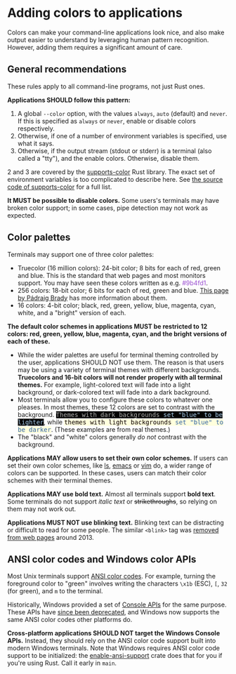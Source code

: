 # Adding colors to applications

Colors can make your command-line applications look nice, and also make output easier to understand by leveraging human pattern recognition. However, adding them requires a significant amount of care.

## General recommendations

These rules apply to all command-line programs, not just Rust ones.

**Applications SHOULD follow this pattern:**

1. A global `--color` option, with the values `always`, `auto` (default) and `never`. If this is specified as `always` or `never`, enable or disable colors respectively.
2. Otherwise, if one of a number of environment variables is specified, use what it says.
3. Otherwise, if the output stream (stdout or stderr) is a terminal (also called a "tty"), and the enable colors. Otherwise, disable them.

2 and 3 are covered by the [supports-color](https://docs.rs/supports-color/latest/supports_color/) Rust library. The exact set of environment variables is too complicated to describe here. See [the source code of supports-color](https://docs.rs/supports-color/latest/src/supports_color/lib.rs.html) for a full list.

**It MUST be possible to disable colors.** Some users's terminals may have broken color support; in some cases, pipe detection may not work as expected.

## Color palettes

Terminals may support one of three color palettes:
* Truecolor (16 million colors): 24-bit color; 8 bits for each of red, green and blue. This is the standard that web pages and most monitors support. You may have seen these colors written as e.g. <span style="color:#9b4fd1">#9b4fd1</span>.
* 256 colors: 18-bit color; 6 bits for each of red, green and blue. [This page by Pádraig Brady](http://www.pixelbeat.org/docs/terminal_colours/#256) has more information about them.
* 16 colors: 4-bit color; black, red, green, yellow, blue, magenta, cyan, white, and a "bright" version of each.

**The default color schemes in applications MUST be restricted to 12 colors: red, green, yellow, blue, magenta, cyan, and the bright versions of each of these.**
* While the wider palettes are useful for terminal theming controlled by the user, applications SHOULD NOT use them. The reason is that users may be using a variety of terminal themes with different backgrounds. **Truecolors and 16-bit colors will not render properly with all terminal themes.** For example, light-colored text will fade into a light background, or dark-colored text will fade into a dark background.
* Most terminals allow you to configure these colors to whatever one pleases. In most themes, these 12 colors are set to contrast with the background.
<tt><span style="color: #acacab; background-color:#050505">Themes with dark backgrounds <span style="color: #a9cdeb">set "blue" to be lighter</span></span></tt>,
while <tt><span style="color: #0e0101; background-color:#ffffdd">themes with light backgrounds <span style="color: #3465a4">set "blue" to be darker</span></span></tt>. (These examples are from real themes.)
* The "black" and "white" colors generally *do not* contrast with the background.

**Applications MAY allow users to set their own color schemes.** If users can set their own color schemes, like [ls](https://man7.org/linux/man-pages/man5/dir_colors.5.html), [emacs](https://www.gnu.org/software/emacs/manual/html_node/emacs/Colors.html) or [vim](https://vimhelp.org/usr_06.txt.html) do, a wider range of colors can be supported. In these cases, users can match their color schemes with their terminal themes.

**Applications MAY use bold text.** Almost all terminals support **bold text**. Some terminals do not support *italic text* or ~~strikethroughs~~, so relying on them may not work out.

**Applications MUST NOT use blinking text.** Blinking text can be distracting or difficult to read for some people. The similar `<blink>` tag was [removed from web pages](https://www.fastcompany.com/3015408/saying-goodbye-to-the-html-tag) around 2013.

## ANSI color codes and Windows color APIs

Most Unix terminals support [ANSI color codes](https://en.wikipedia.org/wiki/ANSI_escape_code#Colors). For example, turning the foreground color to "green" involves writing the characters `\x1b` (ESC), `[`, `32` (for green), and `m` to the terminal.

Historically, Windows provided a set of [Console APIs](https://docs.microsoft.com/en-us/windows/console/console-screen-buffers#character-attributes) for the same purpose. These APIs have [since been deprecated](https://docs.microsoft.com/en-us/windows/console/classic-vs-vt), and Windows now supports the same ANSI color codes other platforms do.

**Cross-platform applications SHOULD NOT target the Windows Console APIs.** Instead, they should rely on the ANSI color code support built into modern Windows terminals. Note that Windows requires ANSI color code support to be initialized: the [enable-ansi-support](https://github.com/sunshowers/enable-ansi-support) crate does that for you if you're using Rust. Call it early in `main`.
